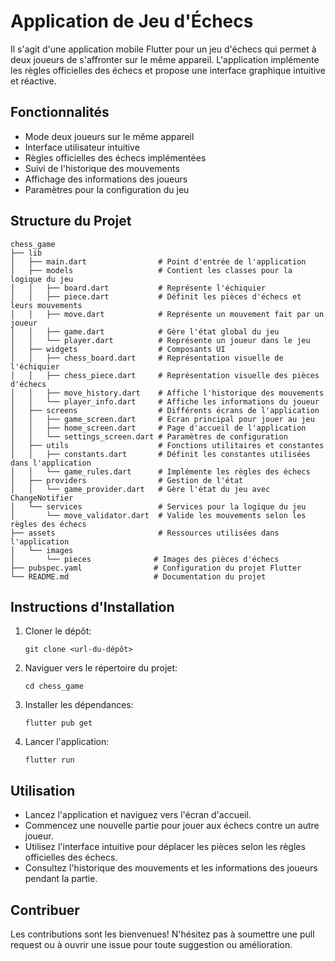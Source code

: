 # Application de Jeu d'Échecs

Il s'agit d'une application mobile Flutter pour un jeu d'échecs qui permet à deux joueurs de s'affronter sur le même appareil. L'application implémente les règles officielles des échecs et propose une interface graphique intuitive et réactive.

## Fonctionnalités

- Mode deux joueurs sur le même appareil
- Interface utilisateur intuitive
- Règles officielles des échecs implémentées
- Suivi de l'historique des mouvements
- Affichage des informations des joueurs
- Paramètres pour la configuration du jeu

## Structure du Projet

```
chess_game
├── lib
│   ├── main.dart                # Point d'entrée de l'application
│   ├── models                   # Contient les classes pour la logique du jeu
│   │   ├── board.dart           # Représente l'échiquier
│   │   ├── piece.dart           # Définit les pièces d'échecs et leurs mouvements
│   │   ├── move.dart            # Représente un mouvement fait par un joueur
│   │   ├── game.dart            # Gère l'état global du jeu
│   │   └── player.dart          # Représente un joueur dans le jeu
│   ├── widgets                  # Composants UI
│   │   ├── chess_board.dart     # Représentation visuelle de l'échiquier
│   │   ├── chess_piece.dart     # Représentation visuelle des pièces d'échecs
│   │   ├── move_history.dart    # Affiche l'historique des mouvements
│   │   └── player_info.dart     # Affiche les informations du joueur
│   ├── screens                  # Différents écrans de l'application
│   │   ├── game_screen.dart     # Écran principal pour jouer au jeu
│   │   ├── home_screen.dart     # Page d'accueil de l'application
│   │   └── settings_screen.dart # Paramètres de configuration
│   ├── utils                    # Fonctions utilitaires et constantes
│   │   ├── constants.dart       # Définit les constantes utilisées dans l'application
│   │   └── game_rules.dart      # Implémente les règles des échecs
│   ├── providers                # Gestion de l'état
│   │   └── game_provider.dart   # Gère l'état du jeu avec ChangeNotifier
│   └── services                 # Services pour la logique du jeu
│       └── move_validator.dart  # Valide les mouvements selon les règles des échecs
├── assets                       # Ressources utilisées dans l'application
│   └── images
│       └── pieces              # Images des pièces d'échecs
├── pubspec.yaml                # Configuration du projet Flutter
└── README.md                   # Documentation du projet
```

## Instructions d'Installation

1. Cloner le dépôt:
   ```
   git clone <url-du-dépôt>
   ```

2. Naviguer vers le répertoire du projet:
   ```
   cd chess_game
   ```

3. Installer les dépendances:
   ```
   flutter pub get
   ```

4. Lancer l'application:
   ```
   flutter run
   ```

## Utilisation

- Lancez l'application et naviguez vers l'écran d'accueil.
- Commencez une nouvelle partie pour jouer aux échecs contre un autre joueur.
- Utilisez l'interface intuitive pour déplacer les pièces selon les règles officielles des échecs.
- Consultez l'historique des mouvements et les informations des joueurs pendant la partie.

## Contribuer

Les contributions sont les bienvenues! N'hésitez pas à soumettre une pull request ou à ouvrir une issue pour toute suggestion ou amélioration.